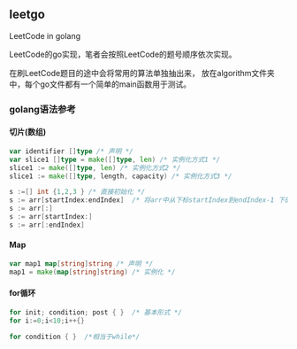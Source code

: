 ## leetgo
LeetCode in golang


LeetCode的go实现，笔者会按照LeetCode的题号顺序依次实现。

在刷LeetCode题目的途中会将常用的算法单独抽出来，
放在algorithm文件夹中，每个go文件都有一个简单的main函数用于测试。




### golang语法参考

#### 切片(数组)

```go
var identifier []type /* 声明 */
var slice1 []type = make([]type, len) /* 实例化方式1 */
slice1 := make([]type, len) /* 实例化方式2 */
slice1 := make([]type, length, capacity) /* 实例化方式3 */

s :=[] int {1,2,3 } /* 直接初始化 */
s := arr[startIndex:endIndex]  /* 将arr中从下标startIndex到endIndex-1 下的元素创建为一个新的切片 */
s := arr[:] 
s := arr[startIndex:]
s := arr[:endIndex] 
```


#### Map
```go
var map1 map[string]string /* 声明 */
map1 = make(map[string]string) /* 实例化 */
```


#### for循环
```go
for init; condition; post { }  /* 基本形式 */
for i:=0;i<10;i++{}

for condition { }  /*相当于while*/

```

